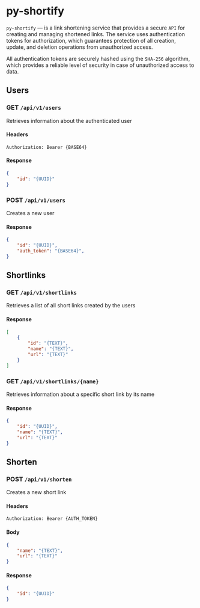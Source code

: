# py-shortify

`py-shortify` — is a link shortening service that provides a secure `API` for creating and managing shortened links. The service uses authentication tokens for authorization, which guarantees protection of all creation, update, and deletion operations from unauthorized access.

All authentication tokens are securely hashed using the `SHA-256` algorithm, which provides a reliable level of security in case of unauthorized access to data.


## Users

### GET `/api/v1/users`

Retrieves information about the authenticated user

#### Headers
```http
Authorization: Bearer {BASE64}
```

#### Response
```json
{
    "id": "{UUID}"
}
```

### POST `/api/v1/users`

Creates a new user

#### Response
```json
{
    "id": "{UUID}",
    "auth_token": "{BASE64}",
}
```


## Shortlinks

### GET `/api/v1/shortlinks`

Retrieves a list of all short links created by the users

#### Response

```json
[
    {
        "id": "{TEXT}",
        "name": "{TEXT}",
        "url": "{TEXT}"
    }
]
```

### GET `/api/v1/shortlinks/{name}`

Retrieves information about a specific short link by its name

#### Response
```json
{
    "id": "{UUID}",
    "name": "{TEXT}",
    "url": "{TEXT}"
}
```


## Shorten

### POST `/api/v1/shorten`

Creates a new short link

#### Headers
```http
Authorization: Bearer {AUTH_TOKEN}
```

#### Body

```json
{
    "name": "{TEXT}",
    "url": "{TEXT}"
}
```

#### Response

```json
{
    "id": "{UUID}"
}
```
